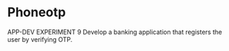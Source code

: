 # Phoneotp
APP-DEV EXPERIMENT 9
Develop a banking application that registers the user by verifying OTP.
